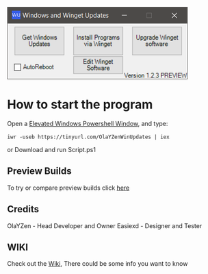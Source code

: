 [<img src="https://raw.githubusercontent.com/OlaYZen/Windows-Update/main/Image.png"/>](https://raw.githubusercontent.com/OlaYZen/Windows-Update/main/Script.ps1)
# **How to start the program**

Open a [Elevated Windows Powershell Window](https://docs.microsoft.com/en-us/powershell/scripting/windows-powershell/starting-windows-powershell?view=powershell-7.2#with-administrative-privileges-run-as-administrator), and type: 
```
iwr -useb https://tinyurl.com/OlaYZenWinUpdates | iex
```
or Download and run Script.ps1

## Preview Builds
To try or compare preview builds click [here](https://github.com/OlaYZen/Windows-Update/tree/Preview)
## **Credits**
OlaYZen - Head Developer and Owner
Easiexd - Designer and Tester

## **WIKI**
Check out the [Wiki](https://github.com/OlaYZen/Windows-Update/wiki), There could be some info you want to know
